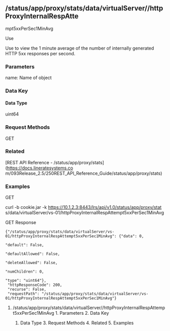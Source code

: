 ## /status/app/proxy/stats/data/virtualServer/<name>/httpProxyInternalRespAtte
mpt5xxPerSec1MinAvg

Use

Use to view the 1 minute average of the number of internally generated HTTP
5xx responses per second.

### Parameters

name: Name of object

### Data Key

#### Data Type

uint64

### Request Methods

GET

### Related

[REST API Reference - /status/app/proxy/stats](https://docs.lineratesystems.co
m/093Release_2.5/250REST_API_Reference_Guide/status/app/proxy/stats)

### Examples

GET

curl -b cookie.jar -k https://10.1.2.3:8443/lrs/api/v1.0/status/app/proxy/stat
s/data/virtualServer/vs-01/httpProxyInternalRespAttempt5xxPerSec1MinAvg

GET Response

    
    {"/status/app/proxy/stats/data/virtualServer/vs-01/httpProxyInternalRespAttempt5xxPerSec1MinAvg": {"data": 0,
                                                                                                     "default": False,
                                                                                                     "defaultAllowed": False,
                                                                                                     "deleteAllowed": False,
                                                                                                     "numChildren": 0,
                                                                                                     "type": "uint64"},
     "httpResponseCode": 200,
     "recurse": False,
     "requestPath": "/status/app/proxy/stats/data/virtualServer/vs-01/httpProxyInternalRespAttempt5xxPerSec1MinAvg"}
    

  1. /status/app/proxy/stats/data/virtualServer/<name>/httpProxyInternalRespAttempt5xxPerSec1MinAvg
    1. Parameters
    2. Data Key
      1. Data Type
    3. Request Methods
    4. Related
    5. Examples

